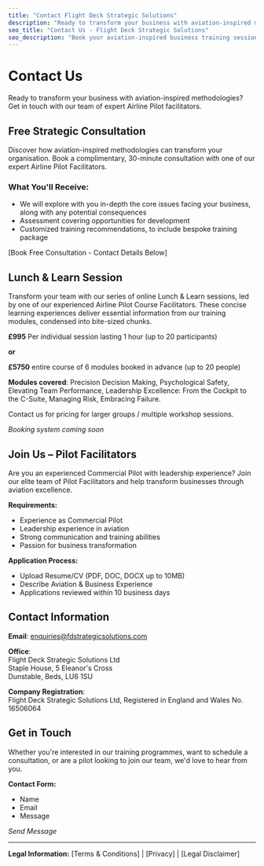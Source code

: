 ```yaml
---
title: "Contact Flight Deck Strategic Solutions"
description: "Ready to transform your business with aviation-inspired methodologies? Contact our expert Airline Pilot facilitators for training sessions and consultations."
seo_title: "Contact Us - Flight Deck Strategic Solutions"
seo_description: "Book your aviation-inspired business training session or free consultation. Expert Airline Pilot facilitators deliver proven methodologies for business excellence."
---
```


# Contact Us

Ready to transform your business with aviation-inspired methodologies? Get in touch with our team of expert Airline Pilot facilitators.

## Free Strategic Consultation

Discover how aviation-inspired methodologies can transform your organisation. Book a complimentary, 30-minute consultation with one of our expert Airline Pilot Facilitators.

### What You'll Receive:

- We will explore with you in-depth the core issues facing your business, along with any potential consequences
- Assessment covering opportunities for development
- Customized training recommendations, to include bespoke training package

[Book Free Consultation - Contact Details Below]

## Lunch & Learn Session

Transform your team with our series of online Lunch & Learn sessions, led by one of our experienced Airline Pilot Course Facilitators. These concise learning experiences deliver essential information from our training modules, condensed into bite-sized chunks.

**£995** Per individual session lasting 1 hour (up to 20 participants)

**or**

**£5750** entire course of 6 modules booked in advance (up to 20 people)

**Modules covered**: Precision Decision Making, Psychological Safety, Elevating Team Performance, Leadership Excellence: From the Cockpit to the C-Suite, Managing Risk, Embracing Failure.

Contact us for pricing for larger groups / multiple workshop sessions.

*Booking system coming soon*

## Join Us – Pilot Facilitators

Are you an experienced Commercial Pilot with leadership experience? Join our elite team of Pilot Facilitators and help transform businesses through aviation excellence.

**Requirements:**
- Experience as Commercial Pilot
- Leadership experience in aviation
- Strong communication and training abilities
- Passion for business transformation

**Application Process:**
- Upload Resume/CV (PDF, DOC, DOCX up to 10MB)
- Describe Aviation & Business Experience
- Applications reviewed within 10 business days

## Contact Information

**Email**: enquiries@fdstrategicsolutions.com

**Office**:  
Flight Deck Strategic Solutions Ltd  
Staple House, 5 Eleanor's Cross  
Dunstable, Beds, LU6 1SU

**Company Registration**:  
Flight Deck Strategic Solutions Ltd, Registered in England and Wales No. 16506064

## Get in Touch

Whether you're interested in our training programmes, want to schedule a consultation, or are a pilot looking to join our team, we'd love to hear from you.

**Contact Form:**
- Name
- Email  
- Message

*Send Message*

---

**Legal Information:**
[Terms & Conditions] | [Privacy] | [Legal Disclaimer]
